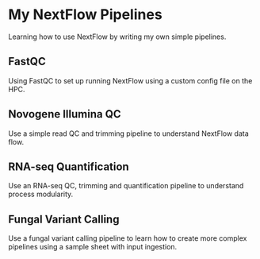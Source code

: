 # My NextFlow Pipelines

Learning how to use NextFlow by writing my own simple pipelines.

## FastQC
Using FastQC to set up running NextFlow using a custom config file on the HPC.

## Novogene Illumina QC
Use a simple read QC and trimming pipeline to understand NextFlow data flow.

## RNA-seq Quantification
Use an RNA-seq QC, trimming and quantification pipeline to understand process modularity.

## Fungal Variant Calling
Use a fungal variant calling pipeline to learn how to create more complex pipelines using a sample sheet with input ingestion.